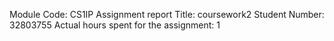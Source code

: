 Module Code: CS1IP
Assignment report Title: coursework2
Student Number: 32803755
Actual hours spent for the assignment: 1
